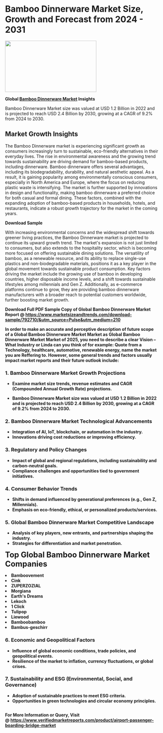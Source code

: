 <H1>Bamboo Dinnerware Market Size, Growth and Forecast from 2024 - 2031</H1><img class="aligncenter size-medium wp-image-584254" src="https://thirdeyenews.in/wp-content/uploads/2024/09/Global-Market-Research-300x168.jpeg" alt="" width="300" height="168" /><p><strong>Global&nbsp;<a href="https://www.marketsizeandtrends.com/download-sample/792710/&amp;utm_source=Pulse&amp;utm_medium=210">Bamboo Dinnerware Market</a> Insights</strong></p><p>Bamboo Dinnerware Market size was valued at USD 1.2 Billion in 2022 and is projected to reach USD 2.4 Billion by 2030, growing at a CAGR of 9.2% from 2024 to 2030.</p><p><h2>Market Growth Insights</h2> <p>The Bamboo Dinnerware market is experiencing significant growth as consumers increasingly turn to sustainable, eco-friendly alternatives in their everyday lives. The rise in environmental awareness and the growing trend towards sustainability are driving demand for bamboo-based products, including dinnerware. Bamboo dinnerware offers several advantages, including its biodegradability, durability, and natural aesthetic appeal. As a result, it is gaining popularity among environmentally conscious consumers, especially in North America and Europe, where the focus on reducing plastic waste is intensifying. The market is further supported by innovations in design and functionality, making bamboo dinnerware a preferred choice for both casual and formal dining. These factors, combined with the expanding adoption of bamboo-based products in households, hotels, and restaurants, indicate a robust growth trajectory for the market in the coming years.</p> <p><strong>Download Sample</strong></p> <p>With increasing environmental concerns and the widespread shift towards greener living practices, the Bamboo Dinnerware market is projected to continue its upward growth trend. The market's expansion is not just limited to consumers, but also extends to the hospitality sector, which is becoming more focused on offering sustainable dining solutions. The versatility of bamboo, as a renewable resource, and its ability to replace single-use plastics and non-biodegradable materials, positions it as a key player in the global movement towards sustainable product consumption. Key factors driving the market include the growing use of bamboo in developing countries, higher disposable income levels, and a shift towards sustainable lifestyles among millennials and Gen Z. Additionally, as e-commerce platforms continue to grow, they are providing bamboo dinnerware manufacturers with a broader reach to potential customers worldwide, further boosting market growth.</p> <p><strong></p><p><span class=""><strong>Download Full PDF Sample Copy of Global Bamboo Dinnerware Market Report</strong> @ <a href="https://www.marketsizeandtrends.com/download-sample/792710/&amp;utm_source=Pulse&amp;utm_medium=210" target="_blank">https://www.marketsizeandtrends.com/download-sample/792710/&amp;utm_source=Pulse&amp;utm_medium=210</a></span></p><p>In order to make an accurate and perceptive description of future scope of a Global&nbsp;Bamboo Dinnerware Market Market as Global&nbsp;Bamboo Dinnerware Market Market of 2025, you need to describe a clear Vision &ndash; What Industry or Linda can you think of for example: Quote from a Technology, healthcare, automotive, renewable energy, name the market you are Reffering to. However, some general trends and factors usually impact market reports and their future outlook include:</p><h3>1.&nbsp;<strong>Bamboo Dinnerware Market Growth Projections</strong></h3><ul><li>Examine market size trends, revenue estimates and CAGR (Compounded Annual Growth Rate) projections.</li><li><p>Bamboo Dinnerware Market size was valued at USD 1.2 Billion in 2022 and is projected to reach USD 2.4 Billion by 2030, growing at a CAGR of 9.2% from 2024 to 2030.</p></li></ul><h3>2.&nbsp;<strong>Bamboo Dinnerware Market Technological Advancements</strong></h3><ul><li>Integration of AI, IoT, blockchain, or automation in the industry.</li><li>Innovations driving cost reductions or improving efficiency.</li></ul><h3>3.&nbsp;<strong>Regulatory and Policy Changes</strong></h3><ul><li>Impact of global and regional regulations, including sustainability and carbon-neutral goals.</li><li>Compliance challenges and opportunities tied to government initiatives.</li></ul><h3>4.&nbsp;<strong>Consumer Behavior Trends</strong></h3><ul><li>Shifts in demand influenced by generational preferences (e.g., Gen Z, Millennials).</li><li>Emphasis on eco-friendly, ethical, or personalized products/services.</li></ul><h3>5.&nbsp;<strong>Global Bamboo Dinnerware Market Competitive Landscape</strong></h3><ul><li>Analysis of key players, new entrants, and partnerships shaping the industry.</li><li>Strategies for differentiation and market penetration.</li></ul><p data-pm-slice="1 1 []"><span style="color: inherit; font-family: inherit; font-size: 25px;">Top Global Bamboo Dinnerware Market Companies</span></p><div class="" data-test-id=""><p><li>Bamboovement</li><li> Cink</li><li> ZUPERZOZIAL</li><li> Morgiana</li><li> Earth's Dreams</li><li> Lekoch</li><li> 1 Click</li><li> Tulipop</li><li> Liewood</li><li> Bamboobamboo</li><li> Bambus-geschirr</li></p></div><h3>6.&nbsp;<strong>Economic and Geopolitical Factors</strong></h3><ul><li>Influence of global economic conditions, trade policies, and geopolitical events.</li><li>Resilience of the market to inflation, currency fluctuations, or global crises.</li></ul><h3>7.&nbsp;<strong>Sustainability and ESG (Environmental, Social, and Governance)</strong></h3><ul><li>Adoption of sustainable practices to meet ESG criteria.</li><li>Opportunities in green technologies and circular economy principles.</li></ul><h2><strong style="font-size: 14px;">For More Information or Query, Visit @&nbsp;</strong><a style="background-color: #ffffff; font-size: 14px;" href="https://www.marketsizeandtrends.com/report/bamboo-dinnerware-market/" target="_blank">https://www.verifiedmarketreports.com/product/airport-passenger-boarding-bridge-market</a></h2>
